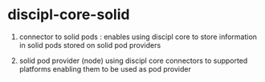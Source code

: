 # discipl-core-solid

1) connector to solid pods : enables using discipl core to store information in solid pods stored on solid pod providers

2) solid pod provider (node) using discipl core connectors to supported platforms enabling them to be used as pod provider

